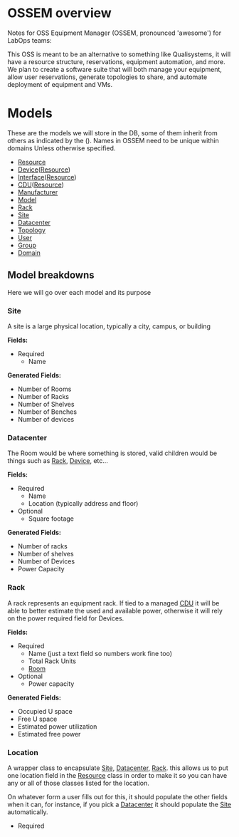 # OSSEM overview

Notes for OSS Equipment Manager (OSSEM, pronounced 'awesome') for
LabOps teams:

This OSS is meant to be an alternative to something like Qualisystems,
it will have a resource structure, reservations, equipment automation,
and more. We plan to create a software suite that will both manage your 
equipment, allow user reservations, generate topologies to share, and 
automate deployment of equipment and VMs.

# Models

These are the models we will store in the DB, some of them inherit from
others as indicated by the (). Names in OSSEM need to be unique within
domains Unless otherwise specified.

  - [Resource]()
  - [Device]()([Resource]())
  - [Interface]()([Resource]())
  - [CDU]()([Resource]())
  - [Manufacturer]()
  - [Model]()
  - [Rack](#rack)
  - [Site](#site)
  - [Datacenter](#datacenter)
  - [Topology]()
  - [User]()
  - [Group]()
  - [Domain]()

## Model breakdowns

Here we will go over each model and its purpose

### Site

A site is a large physical location, typically a city, campus, or
building

**Fields:**

  - Required
      - Name

**Generated Fields:**

  - Number of Rooms
  - Number of Racks
  - Number of Shelves
  - Number of Benches
  - Number of devices

### Datacenter

The Room would be where something is stored, valid children would be
things such as [Rack](#rack), [Device](), etc...

**Fields:**

  - Required
      - Name
      - Location (typically address and floor)
  - Optional
      - Square footage

**Generated Fields:**

  - Number of racks
  - Number of shelves
  - Number of Devices
  - Power Capacity

### Rack

A rack represents an equipment rack. If tied to a managed [CDU]() it
will be able to better estimate the used and available power, otherwise
it will rely on the power required field for Devices.

**Fields:**

  - Required
      - Name (just a text field so numbers work fine too)
      - Total Rack Units
      - [Room](#room)
  - Optional
      - Power capacity

**Generated Fields:**

  - Occupied U space
  - Free U space
  - Estimated power utilization
  - Estimated free power

### Location

A wrapper class to encapsulate [Site](#site), [Datacenter](#datacenter),
[Rack](#rack). this allows us to put one location
field in the [Resource]() class in order to make it so you can have any
or all of those classes listed for the location.

On whatever form a user fills out for this, it should populate the other
fields when it can, for instance, if you pick a [Datacenter](#datacenter) it should
populate the [Site](#site) automatically.

  - Required